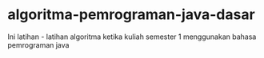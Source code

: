 # algoritma-pemrograman-java-dasar
Ini latihan - latihan algoritma ketika kuliah semester 1 menggunakan bahasa pemrograman java
